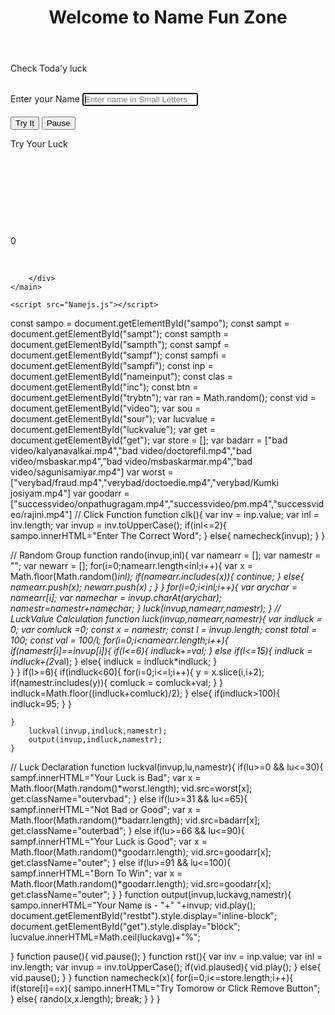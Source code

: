 <!DOCTYPE html>
<html lang="en">
<head>
    <meta charset="UTF-8">
    <meta name="viewport" content="width=device-width, initial-scale=1.0">
    <title>Name Fun</title>
    <link rel="stylesheet" href="name.css">
</head>
<body>
    <header>
        <h1>Welcome to Name Fun Zone</h1>
    </header>
    <main>
        <p>Check Toda'y luck</p><br>
        <label for="name">Enter your Name</label>
        <input class="nameinput" id="nameinput" placeholder="Enter name in Small Letters" type="text" autofocus="on" autocomplete="on" required>
        <br><br>
        <button type="submit" id="trybtn" onclick="clk()">Try It</button>
        <button type="reset" id="restbt" class="restbtn" onclick="rst()">Pause</button>
        <div id="inc"></div>
        <div class="resultcontainer">
             <video id="video" width="320" height="240" controls style="display: none;">
                <source id="sour" src="bad video/kalyanavalkai.mp4" type="video/mp4">
                Your browser does not support the video tag.
              </video>
            <p id="sampo"> Try Your Luck </p><br>
            <p id="sampt">
            </p><br>
            <p id="sampth"></p><br>
            <p id="sampf"></p><br>
            <p id="sampfi">
                    <div class="outer" id="get">
                        <div class="inner">
                            <p id="luckvalue">0</p>
                        </div>
                    </div>
            </p><br>
            
        </div>
    </main>
       
    <script src="Namejs.js"></script>
</body>
</html>
const sampo = document.getElementById("sampo");
const sampt = document.getElementById("sampt");
const sampth = document.getElementById("sampth");
const sampf = document.getElementById("sampf");
const sampfi = document.getElementById("sampfi");
const inp = document.getElementById("nameinput");
const clas = document.getElementById("inc");
const btn = document.getElementById("trybtn");
var ran = Math.random();
const vid = document.getElementById("video");
var sou = document.getElementById("sour");
var lucvalue = document.getElementById("luckvalue");
var get = document.getElementById("get");
var store = [];
var badarr = ["bad video/kalyanavalkai.mp4","bad video/doctorefil.mp4","bad video/msbaskar.mp4","bad video/msbaskarmar.mp4","bad video/sagunisamiyar.mp4"]
var worst = ["verybad/fraud.mp4","verybad/doctoedie.mp4","verybad/Kumki josiyam.mp4"]
var goodarr =["successvideo/onpathugragam.mp4","successvideo/pm.mp4","successvideo/rajini.mp4"]
// Click Function
function clk(){
    var inv = inp.value;
    var inl = inv.length;
    var invup = inv.toUpperCase();
    if(inl<=2){
        sampo.innerHTML="Enter The Correct Word";
    }
    else{
       namecheck(invup);
    }
}

// Random Group
function rando(invup,inl){
    var namearr = [];
    var namestr = "";
    var newarr = [];
    for(i=0;namearr.length<inl;i++){
        var x = Math.floor(Math.random()*inl);
        if(namearr.includes(x)){
            continue;
        }
        else{
            namearr.push(x);
           newarr.push(x) ;
        }
    }
    for(i=0;i<inl;i++){
       var arychar = namearr[i];
       var namechar = invup.charAt(arychar);
       namestr=namestr+namechar;
    }
    luck(invup,namearr,namestr);
}
// LuckValue Calculation
function luck(invup,namearr,namestr){
    var indluck = 0;
    var comluck =0;
    const x = namestr;
    const l = invup.length;
    const total = 100;
    const val = 100/l; 
    for(i=0;i<namearr.length;i++){
        if(namestr[i]==invup[i]){
            if(l<=6){
                indluck+=val;
            }
            else if(l<=15){
                indluck = indluck+(2*val);
            }
            else{
                indluck = indluck*indluck;
            }  
        }
    }
    if(l>=6){
        if(indluck<60){
            for(i=0;i<=l;i++){
              y =  x.slice(i,i+2);
              if(namestr.includes(y)){
                comluck = comluck+val;
              }
            }
            indluck=Math.floor((indluck+comluck)/2);
        }
        else{
            if(indluck>100){
                indluck=95;
            }
        }
        
    }
        luckval(invup,indluck,namestr);
        output(invup,indluck,namestr);
    }


// Luck Declaration
function luckval(invup,lu,namestr){
    if(lu>=0 && lu<=30){
        sampf.innerHTML="Your Luck is Bad";
        var x = Math.floor(Math.random()*worst.length);
        vid.src=worst[x];
        get.className="outervbad";
    }
    else if(lu>=31 && lu<=65){
        sampf.innerHTML="Not Bad or Good";
        var x = Math.floor(Math.random()*badarr.length);
        vid.src=badarr[x];
        get.className="outerbad";
    }
    else if(lu>=66 && lu<=90){
        sampf.innerHTML="Your Luck is Good";
        var x = Math.floor(Math.random()*goodarr.length);
        vid.src=goodarr[x];
        get.className="outer";
    }
    else if(lu>=91 && lu<=100){
        sampf.innerHTML="Born To Win";
        var x = Math.floor(Math.random()*goodarr.length);
        vid.src=goodarr[x];
        get.className="outer";
    }
}
function output(invup,luckavg,namestr){
    sampo.innerHTML="Your Name is - "+" "+invup;
    vid.play();
    document.getElementById("restbt").style.display="inline-block";
    document.getElementById("get").style.display="block";
    lucvalue.innerHTML=Math.ceil(luckavg)+"%";
    
}
function pause(){
    vid.pause();
}
function rst(){
    var inv = inp.value;
    var inl = inv.length;
    var invup = inv.toUpperCase();
    if(vid.plaused){
        vid.play();
    }
    else{
        vid.pause();
    }
}
function namecheck(x){
    for(i=0;i<=store.length;i++){
        if(store[i]==x){
            sampo.innerHTML="Try Tomorow or Click Remove Button";
        }
        else{
             rando(x,x.length);
             break;
        }
    }
}
